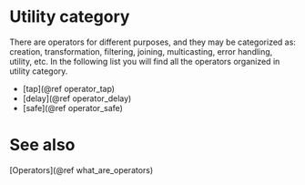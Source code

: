 # Utility category

There are operators for different purposes, and they may be categorized as: creation, transformation, filtering, joining, multicasting, error handling, utility, etc. In the following list you will find all the operators organized in utility category.

- [tap](@ref operator_tap)
- [delay](@ref operator_delay)
- [safe](@ref operator_safe)

# See also

[Operators](@ref what_are_operators)

